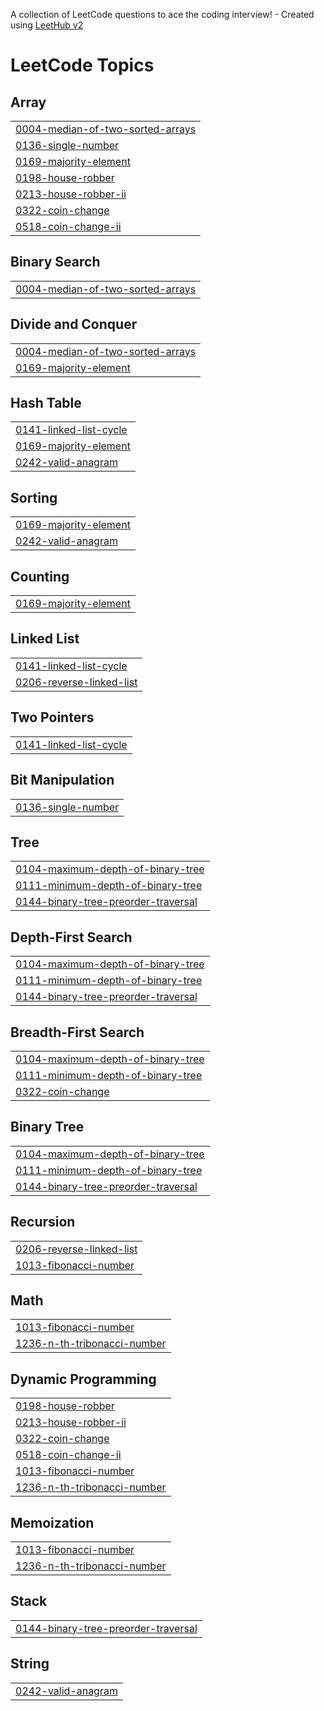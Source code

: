 A collection of LeetCode questions to ace the coding interview! - Created using [LeetHub v2](https://github.com/arunbhardwaj/LeetHub-2.0)
<!---LeetCode Topics Start-->
# LeetCode Topics
## Array
|  |
| ------- |
| [0004-median-of-two-sorted-arrays](https://github.com/notAryan10/Leetcode/tree/master/0004-median-of-two-sorted-arrays) |
| [0136-single-number](https://github.com/notAryan10/Leetcode/tree/master/0136-single-number) |
| [0169-majority-element](https://github.com/notAryan10/Leetcode/tree/master/0169-majority-element) |
| [0198-house-robber](https://github.com/notAryan10/Leetcode/tree/master/0198-house-robber) |
| [0213-house-robber-ii](https://github.com/notAryan10/Leetcode/tree/master/0213-house-robber-ii) |
| [0322-coin-change](https://github.com/notAryan10/Leetcode/tree/master/0322-coin-change) |
| [0518-coin-change-ii](https://github.com/notAryan10/Leetcode/tree/master/0518-coin-change-ii) |
## Binary Search
|  |
| ------- |
| [0004-median-of-two-sorted-arrays](https://github.com/notAryan10/Leetcode/tree/master/0004-median-of-two-sorted-arrays) |
## Divide and Conquer
|  |
| ------- |
| [0004-median-of-two-sorted-arrays](https://github.com/notAryan10/Leetcode/tree/master/0004-median-of-two-sorted-arrays) |
| [0169-majority-element](https://github.com/notAryan10/Leetcode/tree/master/0169-majority-element) |
## Hash Table
|  |
| ------- |
| [0141-linked-list-cycle](https://github.com/notAryan10/Leetcode/tree/master/0141-linked-list-cycle) |
| [0169-majority-element](https://github.com/notAryan10/Leetcode/tree/master/0169-majority-element) |
| [0242-valid-anagram](https://github.com/notAryan10/Leetcode/tree/master/0242-valid-anagram) |
## Sorting
|  |
| ------- |
| [0169-majority-element](https://github.com/notAryan10/Leetcode/tree/master/0169-majority-element) |
| [0242-valid-anagram](https://github.com/notAryan10/Leetcode/tree/master/0242-valid-anagram) |
## Counting
|  |
| ------- |
| [0169-majority-element](https://github.com/notAryan10/Leetcode/tree/master/0169-majority-element) |
## Linked List
|  |
| ------- |
| [0141-linked-list-cycle](https://github.com/notAryan10/Leetcode/tree/master/0141-linked-list-cycle) |
| [0206-reverse-linked-list](https://github.com/notAryan10/Leetcode/tree/master/0206-reverse-linked-list) |
## Two Pointers
|  |
| ------- |
| [0141-linked-list-cycle](https://github.com/notAryan10/Leetcode/tree/master/0141-linked-list-cycle) |
## Bit Manipulation
|  |
| ------- |
| [0136-single-number](https://github.com/notAryan10/Leetcode/tree/master/0136-single-number) |
## Tree
|  |
| ------- |
| [0104-maximum-depth-of-binary-tree](https://github.com/notAryan10/Leetcode/tree/master/0104-maximum-depth-of-binary-tree) |
| [0111-minimum-depth-of-binary-tree](https://github.com/notAryan10/Leetcode/tree/master/0111-minimum-depth-of-binary-tree) |
| [0144-binary-tree-preorder-traversal](https://github.com/notAryan10/Leetcode/tree/master/0144-binary-tree-preorder-traversal) |
## Depth-First Search
|  |
| ------- |
| [0104-maximum-depth-of-binary-tree](https://github.com/notAryan10/Leetcode/tree/master/0104-maximum-depth-of-binary-tree) |
| [0111-minimum-depth-of-binary-tree](https://github.com/notAryan10/Leetcode/tree/master/0111-minimum-depth-of-binary-tree) |
| [0144-binary-tree-preorder-traversal](https://github.com/notAryan10/Leetcode/tree/master/0144-binary-tree-preorder-traversal) |
## Breadth-First Search
|  |
| ------- |
| [0104-maximum-depth-of-binary-tree](https://github.com/notAryan10/Leetcode/tree/master/0104-maximum-depth-of-binary-tree) |
| [0111-minimum-depth-of-binary-tree](https://github.com/notAryan10/Leetcode/tree/master/0111-minimum-depth-of-binary-tree) |
| [0322-coin-change](https://github.com/notAryan10/Leetcode/tree/master/0322-coin-change) |
## Binary Tree
|  |
| ------- |
| [0104-maximum-depth-of-binary-tree](https://github.com/notAryan10/Leetcode/tree/master/0104-maximum-depth-of-binary-tree) |
| [0111-minimum-depth-of-binary-tree](https://github.com/notAryan10/Leetcode/tree/master/0111-minimum-depth-of-binary-tree) |
| [0144-binary-tree-preorder-traversal](https://github.com/notAryan10/Leetcode/tree/master/0144-binary-tree-preorder-traversal) |
## Recursion
|  |
| ------- |
| [0206-reverse-linked-list](https://github.com/notAryan10/Leetcode/tree/master/0206-reverse-linked-list) |
| [1013-fibonacci-number](https://github.com/notAryan10/Leetcode/tree/master/1013-fibonacci-number) |
## Math
|  |
| ------- |
| [1013-fibonacci-number](https://github.com/notAryan10/Leetcode/tree/master/1013-fibonacci-number) |
| [1236-n-th-tribonacci-number](https://github.com/notAryan10/Leetcode/tree/master/1236-n-th-tribonacci-number) |
## Dynamic Programming
|  |
| ------- |
| [0198-house-robber](https://github.com/notAryan10/Leetcode/tree/master/0198-house-robber) |
| [0213-house-robber-ii](https://github.com/notAryan10/Leetcode/tree/master/0213-house-robber-ii) |
| [0322-coin-change](https://github.com/notAryan10/Leetcode/tree/master/0322-coin-change) |
| [0518-coin-change-ii](https://github.com/notAryan10/Leetcode/tree/master/0518-coin-change-ii) |
| [1013-fibonacci-number](https://github.com/notAryan10/Leetcode/tree/master/1013-fibonacci-number) |
| [1236-n-th-tribonacci-number](https://github.com/notAryan10/Leetcode/tree/master/1236-n-th-tribonacci-number) |
## Memoization
|  |
| ------- |
| [1013-fibonacci-number](https://github.com/notAryan10/Leetcode/tree/master/1013-fibonacci-number) |
| [1236-n-th-tribonacci-number](https://github.com/notAryan10/Leetcode/tree/master/1236-n-th-tribonacci-number) |
## Stack
|  |
| ------- |
| [0144-binary-tree-preorder-traversal](https://github.com/notAryan10/Leetcode/tree/master/0144-binary-tree-preorder-traversal) |
## String
|  |
| ------- |
| [0242-valid-anagram](https://github.com/notAryan10/Leetcode/tree/master/0242-valid-anagram) |
<!---LeetCode Topics End-->